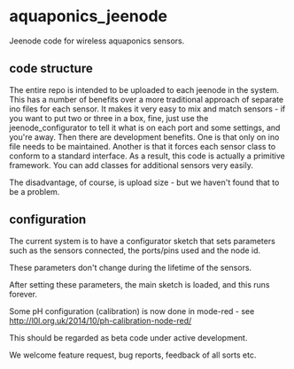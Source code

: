 aquaponics_jeenode
==================

Jeenode code for wireless aquaponics sensors.

code structure
--------------
The entire repo is intended to be uploaded to each jeenode in the system. This has a number of benefits over a more traditional approach of separate ino files for each sensor. It makes it very easy to mix and match sensors - if you want to put two or three in a box, fine, just use the jeenode_configurator to tell it what is on each port and some settings, and you're away. Then there are development benefits. One is that only on ino file needs to be maintained. Another is that it forces each sensor class to conform to a standard interface. As a result, this code is actually a primitive framework. You can add classes for additional sensors very easily.

The disadvantage, of course, is upload size - but we haven't found that to be a problem.

configuration
-------------

The current system is to have a configurator sketch that sets parameters such as the sensors connected, the ports/pins used and the node id.

These parameters don't change during the lifetime of the sensors.

After setting these parameters, the main sketch is loaded, and this runs forever.

Some pH configuration (calibration) is now done in mode-red - see http://l0l.org.uk/2014/10/ph-calibration-node-red/

This should be regarded as beta code under active development.

We welcome feature request, bug reports, feedback of all sorts etc.

